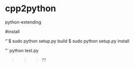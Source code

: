 # cpp2python
python-extending


#install

“`$ sudo python setup.py build
$ sudo python setup.py install

“`
python test.py

>>> ??
